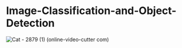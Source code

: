 # Image-Classification-and-Object-Detection
![Cat - 2879 (1) (online-video-cutter com)](https://user-images.githubusercontent.com/71329051/122320767-be818700-cf5d-11eb-848f-d91ad7722538.gif)
